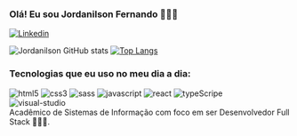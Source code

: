 
### Olá! Eu sou Jordanilson Fernando 🙋🏿‍♂️

[![Linkedin](https://img.shields.io/badge/LinkedIn-0077B5?style=for-the-badge&logo=linkedin&logoColor=white
)](https://www.linkedin.com/in/jordanilson-fernando-258462252/)


![Jordanilson GitHub stats](https://github-readme-stats.vercel.app/api?username=jordanilson&show_icons=true&theme=onedark)
[![Top Langs](https://github-readme-stats.vercel.app/api/top-langs/?username=jordanilson&layout=compact)](https://github.com/anuraghazra/github-readme-stats)

### Tecnologias que eu uso no meu dia a dia:
<div style="display: inline_block">
<img aling="center" alt="html5" src="https://img.shields.io/badge/HTML5-E34F26?style=for-the-badge&logo=html5&logoColor=white"/>
<img aling="center" alt="css3" src="https://img.shields.io/badge/CSS3-1572B6?style=for-the-badge&logo=css3&logoColor=white"/>
<img aling="center" alt="sass" src="https://img.shields.io/badge/Sass-CC6699?style=for-the-badge&logo=sass&logoColor=white"/>
<img aling="center" alt="javascript" src="https://img.shields.io/badge/JavaScript-F7DF1E?style=for-the-badge&logo=javascript&logoColor=black"/>
<img aling="center" alt="react" src="https://img.shields.io/badge/React-20232A?style=for-the-badge&logo=react&logoColor=61DAFB"/>
<img aling="center" alt="typeScripe" src="https://img.shields.io/badge/TypeScript-007ACC?style=for-the-badge&logo=typescript&logoColor=white"/>
 <br/>
<img aling="center" alt="visual-studio" src="https://img.shields.io/badge/Visual_Studio_Code-0078D4?style=for-the-badge&logo=visual%20studio%20code&logoColor=white"/>
</div>
Acadêmico de Sistemas de Informação com foco em ser Desenvolvedor Full Stack 🧑🏿‍💻.

 
